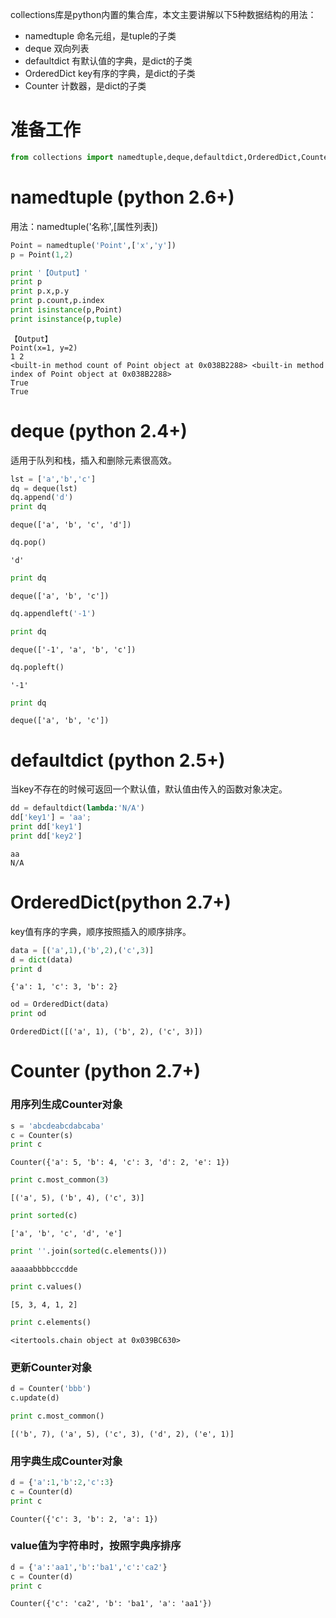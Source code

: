 collections库是python内置的集合库，本文主要讲解以下5种数据结构的用法：

* namedtuple  命名元组，是tuple的子类
* deque  双向列表
* defaultdict  有默认值的字典，是dict的子类
* OrderedDict  key有序的字典，是dict的子类
* Counter  计数器，是dict的子类

# 准备工作


```python
from collections import namedtuple,deque,defaultdict,OrderedDict,Counter
```

# namedtuple (python 2.6+)

用法：namedtuple('名称',[属性列表])


```python
Point = namedtuple('Point',['x','y'])
p = Point(1,2)
```


```python
print '【Output】'
print p
print p.x,p.y
print p.count,p.index
print isinstance(p,Point)
print isinstance(p,tuple)
```

    【Output】
    Point(x=1, y=2)
    1 2
    <built-in method count of Point object at 0x038B2288> <built-in method index of Point object at 0x038B2288>
    True
    True
    

# deque (python 2.4+)

适用于队列和栈，插入和删除元素很高效。


```python
lst = ['a','b','c']
dq = deque(lst)
dq.append('d')
print dq
```

    deque(['a', 'b', 'c', 'd'])
    


```python
dq.pop()
```




    'd'




```python
print dq
```

    deque(['a', 'b', 'c'])
    


```python
dq.appendleft('-1')
```


```python
print dq
```

    deque(['-1', 'a', 'b', 'c'])
    


```python
dq.popleft()
```




    '-1'




```python
print dq
```

    deque(['a', 'b', 'c'])
    

# defaultdict (python 2.5+)

当key不存在的时候可返回一个默认值，默认值由传入的函数对象决定。


```python
dd = defaultdict(lambda:'N/A')
dd['key1'] = 'aa';
print dd['key1']
print dd['key2']
```

    aa
    N/A
    

# OrderedDict(python 2.7+)

key值有序的字典，顺序按照插入的顺序排序。


```python
data = [('a',1),('b',2),('c',3)]
d = dict(data)
print d
```

    {'a': 1, 'c': 3, 'b': 2}
    


```python
od = OrderedDict(data)
print od
```

    OrderedDict([('a', 1), ('b', 2), ('c', 3)])
    

# Counter (python 2.7+)

### 用序列生成Counter对象


```python
s = 'abcdeabcdabcaba'
c = Counter(s)
print c
```

    Counter({'a': 5, 'b': 4, 'c': 3, 'd': 2, 'e': 1})
    


```python
print c.most_common(3)
```

    [('a', 5), ('b', 4), ('c', 3)]
    


```python
print sorted(c)
```

    ['a', 'b', 'c', 'd', 'e']
    


```python
print ''.join(sorted(c.elements()))
```

    aaaaabbbbcccdde
    


```python
print c.values()
```

    [5, 3, 4, 1, 2]
    


```python
print c.elements()
```

    <itertools.chain object at 0x039BC630>
    

### 更新Counter对象


```python
d = Counter('bbb')
c.update(d)
```


```python
print c.most_common()
```

    [('b', 7), ('a', 5), ('c', 3), ('d', 2), ('e', 1)]
    

### 用字典生成Counter对象


```python
d = {'a':1,'b':2,'c':3}
c = Counter(d)
print c
```

    Counter({'c': 3, 'b': 2, 'a': 1})
    

### value值为字符串时，按照字典序排序


```python
d = {'a':'aa1','b':'ba1','c':'ca2'}
c = Counter(d)
print c
```

    Counter({'c': 'ca2', 'b': 'ba1', 'a': 'aa1'})
